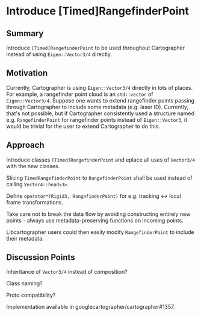 # Introduce [Timed]RangefinderPoint

## Summary
[summary]: #summary

Introduce `[Timed]RangefinderPoint` to be used throughout Cartographer instead of using `Eigen::Vector3/4` directly.

## Motivation
[motivation]: #motivation

Currently, Cartographer is using `Eigen::Vector3/4` directly in lots of places.
For example, a rangefinder point cloud is an `std::vector` of `Eigen::Vector3/4`.
Suppose one wants to extend rangefinder points passing through Cartographer to include some metadata (e.g. laser ID).
Currently, that's not possible, but if Cartographer consistently used a structure named e.g. `RangefinderPoint` for rangefinder points instead of `Eigen::Vector3`, it would be trivial for the user to extend Cartographer to do this. 

## Approach
[approach]: #approach

Introduce classes `[Timed]RangefinderPoint` and eplace all uses of `Vector3/4` with the new classes.

Slicing `TimedRangefinderPoint` to `RangefinderPoint` shall be used instead of calling `Vector4::head<3>`. 

Define `operator*(Rigid3, RangefinderPoint)` for e.g. tracking <-> local frame transformations.

Take care not to break the data flow by avoiding constructing entirely new points - always use metadata-preserving functions on incoming points.

Libcartographer users could then easily modify `RangefinderPoint` to include their metadata.

## Discussion Points
[discussion]: #discussion

Inheritance of `Vector3/4` instead of composition?

Class naming?

Proto compatibility?

Implementation available in googlecartographer/cartographer#1357.
